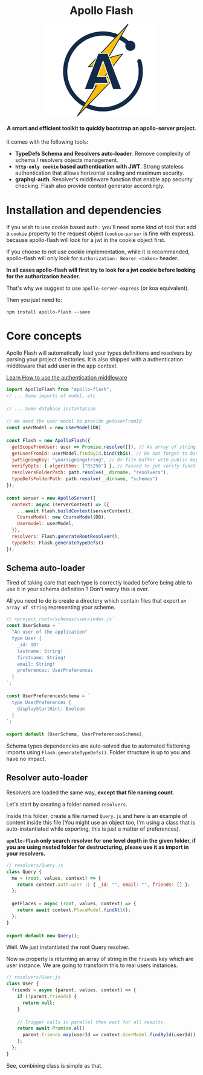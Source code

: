 <h1 align="center">
  Apollo Flash
</h1>
<p align="center">
    <img src="./docs/logo.png" alt="Logo Apollo Flash" width="300">
</p>
<h4 align="center">A smart and efficient toolkit to quickly bootstrap an apollo-server project.</h4>

It comes with the following tools:

- **TypeDefs Schema and Resolvers auto-loader**. Remove complexity of schema / resolvers objects management.
- **`http-only cookie` based authentication with JWT**. Strong stateless authentication that allows horizontal scaling and maximum security.
- **graphql-auth**. Resolver's middleware function that enable app security checking. Flash also provide context generator accordingly.

# Installation and dependencies

If you wish to use cookie based auth : you'll need some kind of tool that add a `cookie` property to the request object (`cookie-parser` is fine with express). because apollo-flash will look for a jwt in the cookie object first.

If you choose to not use cookie implementation, while it is recommanded, apollo-flash will only look for `Authorization: Bearer <token>` header.

**In all cases apollo-flash will first try to look for a jwt cookie before looking for the authorizarion header.**

That's why we suggest to use `apollo-server-express` (or koa equivalent).

Then you just need to:

`npm install apollo-flash --save`

# Core concepts

Apollo Flash will automatically load your types definitions and resolvers by parsing your project directories.
It is also shipped with a authentication middleware that add user in the app context.

[Learn How to use the authentication middleware](./docs/authentication.md)

```js
import ApolloFlash from "apollo-flash";
// ... Some imports of model, etc

// ... Some database instantation

// We need the user model to provide getUserFromId
const userModel = new UserModel(DB)

const Flash = new ApolloFlash({
  getScopeFromUser: user => Promise.resolve([]), // An array of string.
  getUserFromId: userModel.findById.bind(this), // Do not forget to bind or wrap in order to maintain scope.
  jwtSigningKey: "yoursigningstring", // Or file Buffer with public key. Use RS256 algorithm with RSA keys and HS256 with string
  verifyOpts: { algorithms: ["RS256"] }, // Passed to jwt verify function. See types or library `jsonwebtoken`.
  resolversFolderPath: path.resolve(__dirname, "resolvers"),
  typeDefsFolderPath: path.resolve(__dirname, "schemas")
});

const server = new ApolloServer({
  context: async (serverContext) => ({
    ...await flash.buildContext(serverContext),
    CourseModel: new CourseModel(DB),
    Usermodel: userModel,
  }),
  resolvers: Flash.generateRootResolver(),
  typeDefs: Flash.generateTypeDefs()
});
```

## Schema auto-loader

Tired of taking care that each type is correctly loaded before being able to use it in your schema definition ? Don't worry this is over.

All you need to do is create a directory which contain files that export `an array of string` representing your scheme.

```js
// <project_root>/schemas/user/index.js`
const UserSchema = `
  "An user of the application"
  type User {
    _id: ID!
    lastname: String!
    firstname: String!
    email: String!
    preferences; UserPreferences
  }
`;

const UserPreferencesSchema = `
  type UserPreferences {
    displayStartHint: Boolean
  }
`;

export default [UserSchema, UserPreferencesSchema];
```

Schema types dependencies are auto-solved due to automated flattening imports using `Flash.generateTypeDefs()`.
Folder structure is up to you and have no impact.

## Resolver auto-loader

Resolvers are loaded the same way, **except that file naming count**.

Let's start by creating a folder named `resolvers`.

Inside this folder, create a file named `Query.js` and here is an example of content inside this file (You might use an object too, I'm using a class that is auto-instantiated while exporting, this is just a matter of preferences).

**`apollo-flash` only search resolver for one level depth in the given folder, if you are using nested folder for destructuring, please use it as import in your resolvers.**

```js
// resolvers/Query.js
class Query {
  me = (root, values, context) => {
    return context.auth.user || { _id: "", email: "", friends: [] };
  };

  getPlaces = async (root, values, context) => {
    return await context.PlaceModel.findAll();
  };
}

export default new Query();
```

Well. We just instantiated the root Query resolver.

Now `me` property is returning an array of string in the `friends` key which are user instance. We are going to transform this to real users instances.

```js
// resolvers/User.js
class User {
  friends = async (parent, values, context) => {
    if (!parent.friends) {
      return null;
    }

    // Trigger calls in parallel then wait for all results.
    return await Promise.all(
      parent.friends.map(userId => context.UserModel.findById(userId))
    );
  };
}
```

See, combining class is simple as that.
